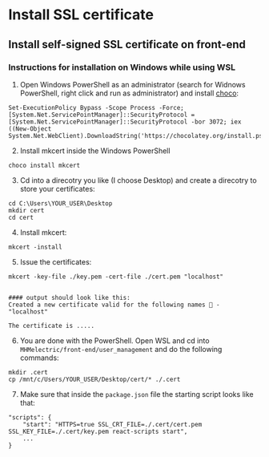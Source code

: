 # Install SSL certificate

## Install self-signed SSL certificate on front-end

### Instructions for installation on Windows while using WSL
1. Open Windows PowerShell as an administrator (search for Widnows PowerShell, right click and run as administrator) and install [choco](https://chocolatey.org/install):
```
Set-ExecutionPolicy Bypass -Scope Process -Force; [System.Net.ServicePointManager]::SecurityProtocol = [System.Net.ServicePointManager]::SecurityProtocol -bor 3072; iex ((New-Object System.Net.WebClient).DownloadString('https://chocolatey.org/install.ps1'))
```

2. Install mkcert inside the Windows PowerShell
```
choco install mkcert
```

3. Cd into a direcotry you like (I choose Desktop) and create a direcotry to store your certificates:
```
cd C:\Users\YOUR_USER\Desktop
mkdir cert
cd cert
```

4. Install mkcert:
```
mkcert -install
```

5. Issue the certificates:
```
mkcert -key-file ./key.pem -cert-file ./cert.pem "localhost"


#### output should look like this:
Created a new certificate valid for the following names 📜 - "localhost"

The certificate is .....
```

6. You are done with the PowerShell. Open WSL and cd into `MHMelectric/front-end/user_management` and do the following commands:
```
mkdir .cert
cp /mnt/c/Users/YOUR_USER/Desktop/cert/* ./.cert
```

7. Make sure that inside the `package.json` file the starting script looks like that:
```
"scripts": {
    "start": "HTTPS=true SSL_CRT_FILE=./.cert/cert.pem SSL_KEY_FILE=./.cert/key.pem react-scripts start",
    ...
}
```

